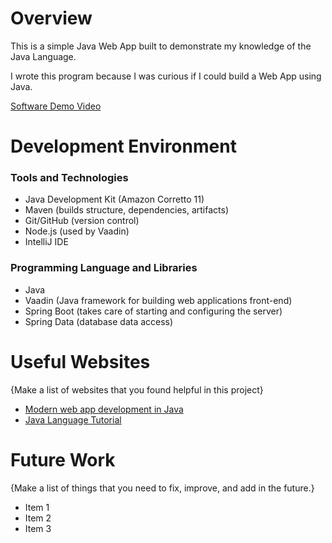 # Overview

This is a simple Java Web App built to demonstrate my knowledge of the Java Language.

I wrote this program because I was curious if I could build a Web App using Java.



[Software Demo Video](http://youtube.link.goes.here)

# Development Environment

### Tools and Technologies
- Java Development Kit (Amazon Corretto 11)
- Maven (builds structure, dependencies, artifacts)
- Git/GitHub (version control)
- Node.js (used by Vaadin)
- IntelliJ IDE

### Programming Language and Libraries
- Java
- Vaadin (Java framework for building web applications front-end)
- Spring Boot (takes care of starting and configuring the server)
- Spring Data (database data access)

# Useful Websites

{Make a list of websites that you found helpful in this project}
* [Modern web app development in Java](https://v.vaadin.com/hubfs/Pdfs/Building%20Modern%20Web%20Apps%20with%20Spring%20Boot%20and%20Vaadin.pdf)
* [Java Language Tutorial](https://www.w3schools.com/java/default.asp)

# Future Work

{Make a list of things that you need to fix, improve, and add in the future.}
* Item 1
* Item 2
* Item 3